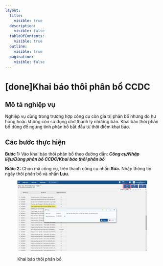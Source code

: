 ```yaml
---
layout:
  title:
    visible: true
  description:
    visible: false
  tableOfContents:
    visible: true
  outline:
    visible: true
  pagination:
    visible: false
---
```


# \[done]Khai báo thôi phân bổ CCDC

## Mô tả nghiệp vụ

Nghiệp vụ dùng trong trường hợp công cụ còn giá trị phân bổ nhưng do hư hỏng hoặc không còn sử dụng chờ thanh lý nhượng bán. Khai báo thôi phân bổ dùng để ngưng tính phân bổ bắt đầu từ thời điểm khai báo.

## Các bước thực hiện

**Bước 1:** Vào khai báo thôi phân bổ theo đường dẫn: _**Công cụ/Nhập liệu/Dừng phân bổ CCDC/Khai báo thôi phân bổ**_

**Bước 2:** Chọn mã công cụ, trên thanh công cụ nhấn **Sửa.** Nhập thông tin ngày thôi phân bổ và nhấn **Lưu**.

<figure><img src="../../.gitbook/assets/khai báo thôi khấu hao tscd.png" alt=""><figcaption><p>Khai báo thôi phân bổ</p></figcaption></figure>
